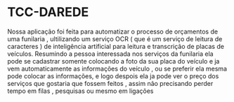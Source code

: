 # TCC-DAREDE
Nossa aplicação foi feita para automatizar o processo de orçamentos de uma funilaria , ultilizando um serviço OCR ( que é um serviço de leitura de caracteres )  de inteligência artificial para leitura e transcrição de placas de veículos. Resumindo a pessoa interessada nos serviços da funilaria ela pode se cadastrar somente colocando a foto da sua placa do veículo e ja vem automaticamente as informações do veículo , ou se preferir ela mesma pode colocar as informações, e logo despois ela ja pode ver o preço dos serviços que gostaria que fossem feitos , assim não precisando perder tempo em filas , pesquisas ou mesmo em ligações
